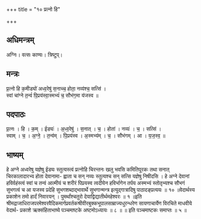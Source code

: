 +++
title = "१० प्रत्नो हि"

+++
## अधिमन्त्रम्
अग्निः। वत्सः काण्वः। त्रिष्टुप्।

## मन्त्रः
प्र॒त्नो हि क॒मीड्यो॑ अध्व॒रेषु॑ स॒नाच्च॒ होता॒ नव्य॑श्च॒ सत्सि॑ ।  
स्वां चा॑ग्ने त॒न्वं॑ पि॒प्रय॑स्वा॒स्मभ्यं॑ च॒ सौभ॑ग॒मा य॑जस्व ॥

## पदपाठः
प्र॒त्नः । हि । क॒म् । ईड्यः॑ । अ॒ध्व॒रेषु॑ । स॒नात् । च॒ । होता॑ । नव्यः॑ । च॒ । सत्सि॑ ।  
स्वाम् । च॒ । अ॒ग्ने॒ । त॒न्व॑म् । पि॒प्रय॑स्व । अ॒स्मभ्य॑म् । च॒ । सौभ॑गम् । आ । य॒ज॒स्व॒ ॥

## भाष्यम्
हे अग्ने अध्वरेषु यज्ञेषु ईड्यः स्तुत्यस्त्वं प्रत्नोहि चिरन्तनः खलु भवसि कमितिपूरकः तथा सनात् चिरकालादारभ्य होता देवानामा- ह्वाता च सन् नव्यः स्तुत्यश्च सन् सत्सि यज्ञेषु निषीदसि । हे अग्ने देवानां हविर्वहंस्त्वं स्वां च तन्वं आत्मीयं च शरीरं पिप्रयस्व त्वदीयेन हविर्भागेन तर्पय अस्मभ्यं स्तोतृभ्यश्च सौभगं सुभगत्वं च आ यजस्व प्रदेहि सुभगशब्दाद्भावार्थे सुभगान्मन्त्र इत्युद्गात्रादिषु पाठादङ्प्रत्ययः ॥ १० ॥वेदार्थस्य प्रकाशेन तमो हार्दं निवारयन् । पुमर्थांश्चतुरो देयाद्विद्यातीर्थमहेश्वरः ॥ १ ॥इति श्रीमद्राजाधिराजपरमेश्वरवैदिकमार्गप्रवर्तकश्रीवीरबुक्कभूपालसाम्राज्यधुरन्धरेण सायणाचार्येण विरचिते माधवीये वेदार्थ- प्रकाशे ऋक्संहिताभाष्ये पञ्चमाष्टके अष्टमोऽध्यायः ॥ ८ ॥ ॥ इति पञ्चमाष्टकः समाप्तः ॥ ५ ॥